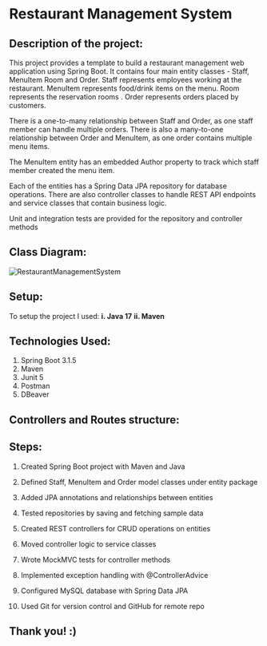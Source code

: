 # Restaurant Management System

## Description of the project:

This project provides a template to build a restaurant management web application using Spring Boot. It contains four main entity classes - Staff, MenuItem Room and Order. Staff represents employees working at the restaurant. MenuItem represents food/drink items on the menu. Room represents the reservation rooms . Order represents orders placed by customers.

There is a one-to-many relationship between Staff and Order, as one staff member can handle multiple orders. There is also a many-to-one relationship between Order and MenuItem, as one order contains multiple menu items.

The MenuItem entity has an embedded Author property to track which staff member created the menu item.

Each of the entities has a Spring Data JPA repository for database operations. There are also controller classes to handle REST API endpoints and service classes that contain business logic.

Unit and integration tests are provided for the repository and controller methods

## Class Diagram:

![RestaurantManagementSystem](https://github.com/amalg20/java-project1-github-repo-sda/assets/145042005/c8361a5f-a66c-40b3-90ba-6cc065f51cd4)

## Setup:

To setup the project I used:
**i. Java 17**
**ii. Maven**

## Technologies Used:

1. Spring Boot 3.1.5
2. Maven
3. Junit 5
4. Postman
5. DBeaver

## Controllers and Routes structure:

   
## Steps:

1) Created Spring Boot project with Maven and Java 
2) Defined Staff, MenuItem and Order model classes under entity package
3) Added JPA annotations and relationships between entities
4) Tested repositories by saving and fetching sample data
5) Created REST controllers for CRUD operations on entities
6) Moved controller logic to service classes
7) Wrote MockMVC tests for controller methods
8) Implemented exception handling with @ControllerAdvice

9) Configured MySQL database with Spring Data JPA
10) Used Git for version control and GitHub for remote repo

## Thank you! :)
